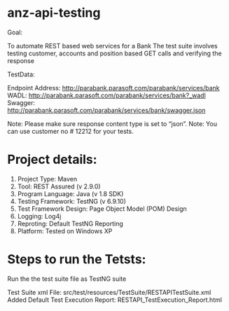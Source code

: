 # anz-api-testing

Goal:

To automate REST based web services for a Bank
The test suite involves testing customer, accounts and position based GET calls and verifying the response

TestData:

Endpoint Address: http://parabank.parasoft.com/parabank/services/bank
WADL: http://parabank.parasoft.com/parabank/services/bank?_wadl
Swagger: http://parabank.parasoft.com/parabank/services/bank/swagger.json

Note: Please make sure response content type is set to “json”.
Note: You can use customer no # 12212 for your tests.



# Project details:

1. Project Type: Maven
2. Tool: REST Assured (v 2.9.0)
3. Program Language: Java (v 1.8 SDK)
4. Testing Framework: TestNG (v 6.9.10)
5. Test Framework Design: Page Object Model (POM) Design
6. Logging: Log4j
7. Reproting: Default TestNG Reporting
8. Platform: Tested on Windows XP

# Steps to run the Tetsts:

Run the the test suite file as TestNG suite

Test Suite xml File: src/test/resources/TestSuite/RESTAPITestSuite.xml
Added Default Test Execution Report: RESTAPI_TestExecution_Report.html


